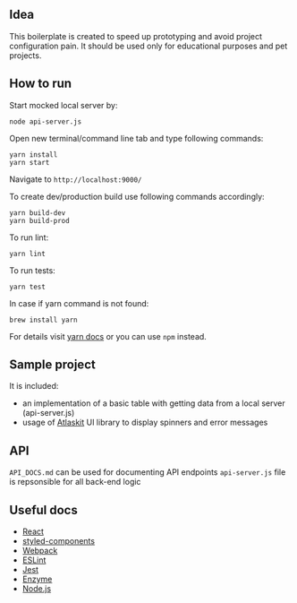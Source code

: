 ## Idea
This boilerplate is created to speed up prototyping and avoid project configuration pain. It should be used only
 for educational purposes and pet projects.
 
## How to run
Start mocked local server by:
```
node api-server.js
```

Open new terminal/command line tab and type following commands:
```
yarn install
yarn start
```
Navigate to `http://localhost:9000/`

To create dev/production build use following commands accordingly: 
```
yarn build-dev
yarn build-prod
```

To run lint:
```
yarn lint
```

To run tests:
```
yarn test
```

In case if yarn command is not found:
```
brew install yarn
```

For details visit [yarn docs](https://yarnpkg.com/en/docs/install#mac-stable) or you can use `npm` instead.


## Sample project
It is included: 
- an implementation of a basic table with getting data from a local server (api-server.js)
- usage of [Atlaskit](https://atlaskit.atlassian.com/packages) UI library to display spinners and error messages

## API
`API_DOCS.md` can be used for documenting API endpoints 
`api-server.js` file is repsonsible for all back-end logic

## Useful docs
- [React](https://reactjs.org/)
- [styled-components](https://www.styled-components.com/)
- [Webpack](https://webpack.js.org/)
- [ESLint](https://eslint.org/)
- [Jest](https://jestjs.io/)
- [Enzyme](https://airbnb.io/enzyme/)
- [Node.js](https://nodejs.org/en/)
